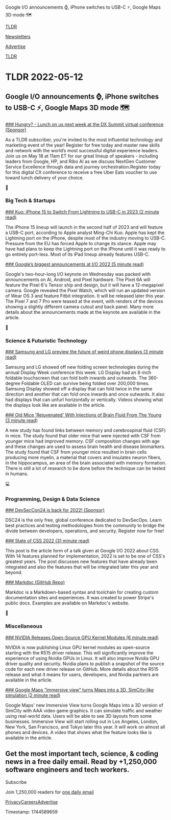 Google I/O announcements ⌚, iPhone switches to USB-C ⚡, Google Maps 3D mode 🗺️

[TLDR](/)

[Newsletters](/newsletters)

[Advertise](https://advertise.tldr.tech/)

[TLDR](/)

# TLDR 2022-05-12

## Google I/O announcements ⌚, iPhone switches to USB-C ⚡, Google Maps 3D mode 🗺️

### 

[### Hungry? - Lunch on us next week at the DX Summit virtual conference (Sponsor)](https://hub.dxsummit.com/2022-q2/begin?ref=tldr-evt&utm_campaign=dxs-act&utm_medium=web&utm_source=tldr.tech&utm_content=tldr-vu-051222)

As a TLDR subscriber, you're invited to the most influential technology and marketing event of the year! Register for free today and master new skills and network with the world’s most successful digital experience leaders. Join us on May 18 at 11am ET for our great lineup of speakers - including leaders from Google, HP, and Ribo AI as we discuss NextGen Customer Service Excellence through data and journey orchestration.Register today for this digital CX conference to receive a free Uber Eats voucher to use toward lunch delivery of your choice.

📱

### Big Tech & Startups

[### Kuo: iPhone 15 to Switch From Lightning to USB-C in 2023 (2 minute read)](https://www.macrumors.com/2022/05/11/iphone-15-ditch-lightning-for-usb-c/?scrolla=5eb6d68b7fedc32c19ef33b4?utm_source=tldrnewsletter)

The iPhone 15 lineup will launch in the second half of 2023 and will feature a USB-C port, according to Apple analyst Ming-Chi Kuo. Apple has kept the Lightning port on the iPhone, despite most of the industry moving to USB-C. Pressure from the EU has forced Apple to change its stance. Apple may have had plans to keep the Lightning port on the iPhone until it was ready to go entirely port-less. Most of its iPad lineup already features USB-C.

[### Google’s biggest announcements at I/O 2022 (5 minute read)](https://www.theverge.com/2022/5/11/23066583/google-io-2022-biggest-announcements-pixel-watch-6a-buds-tablet?utm_source=tldrnewsletter)

Google's two-hour-long I/O keynote on Wednesday was packed with announcements on AI, Android, and Pixel hardware. The Pixel 6A will feature the Pixel 6's Tensor ship and design, but it will have a 12-megapixel camera. Google revealed the Pixel Watch, which will run an updated version of Wear OS 3 and feature Fitbit integration. It will be released later this year. The Pixel 7 and 7 Pro were teased at the event, with renders of the devices showing a slightly different camera cutout and back panel. Many more details about the announcements made at the keynote are available in the article.

🚀

### Science & Futuristic Technology

[### Samsung and LG preview the future of weird phone displays (3 minute read)](https://www.theverge.com/2022/5/11/23066618/lg-samsung-display-foldable-smartphones-360-degree-hinge-dual-fold?utm_source=tldrnewsletter)

Samsung and LG showed off new folding screen technologies during the annual Display Week conference this week. LG Display had an 8-inch foldable touchscreen that can fold both inwards and outwards. The 360-degree Foldable OLED can survive being folded over 200,000 times. Samsung Display showed off a display that can fold twice in the same direction and another that can fold once inwards and once outwards. It also had displays that can unfurl horizontally or vertically. Videos showing what the displays look like are available in the article.

[### Old Mice 'Rejuvenated' With Injections of Brain Fluid From The Young (3 minute read)](https://www.sciencealert.com/scientists-rejuvenate-the-memories-of-elderly-mice-by-injecting-them-with-young-mouse-cerebrospinal-fluid?utm_source=tldrnewsletter)

A new study has found links between memory and cerebrospinal fluid (CSF) in mice. The study found that older mice that were injected with CSF from younger mice had improved memory. CSF composition changes with age and these changes are used to assess brain health and disease biomarkers. The study found that CSF from younger mice resulted in brain cells producing more myelin, a material that covers and insulates neuron fibers, in the hippocampus, an area of the brain associated with memory formation. There is still a lot of research to be done before the technique can be tested in humans.

💻

### Programming, Design & Data Science

[### DevSecCon24 is back for 2022! (Sponsor)](https://www.devseccon.com/events/devseccon24?utm_campaign=event-dsc24-2022&utm_medium=paid-email&utm_source=tldr&utm_content=devseccon24)

DSC24 is the only free, global conference dedicated to DevSecOps. Learn best practices and testing methodologies from the community to bridge the divide between developers, operations, and security. Register now for free!

[### State of CSS 2022 (31 minute read)](https://web.dev/state-of-css-2022/?utm_source=tldrnewsletter)

This post is the article form of a talk given at Google I/O 2022 about CSS. With 14 features planned for implementation, 2022 is set to be one of CSS's greatest years. The post discusses new features that have already been integrated and also the features that will be integrated later this year and beyond.

[### Markdoc (GitHub Repo)](https://github.com/markdoc/markdoc?utm_source=tldrnewsletter)

Markdoc is a Markdown-based syntax and toolchain for creating custom documentation sites and experiences. It was created to power Stripe's public docs. Examples are available on Markdoc's website.

🎁

### Miscellaneous

[### NVIDIA Releases Open-Source GPU Kernel Modules (6 minute read)](https://developer.nvidia.com/blog/nvidia-releases-open-source-gpu-kernel-modules/?utm_source=tldrnewsletter)

NVIDIA is now publishing Linux GPU kernel modules as open-source starting with the R515 driver release. This will significantly improve the experience of using Nvidia GPUs in Linux. It will also improve Nvidia GPU driver quality and security. Nvidia plans to publish a snapshot of the source code for each new driver release on GitHub. More details about the R515 release and what it means for users, developers, and Nvidia partners are available in the article.

[### Google Maps “immersive view” turns Maps into a 3D, SimCity-like simulation (2 minute read)](https://arstechnica.com/gadgets/2022/05/google-maps-immersive-view-turns-maps-into-a-3d-simcity-like-simulation/?utm_source=tldrnewsletter)

Google Maps' new Immersive View turns Google Maps into a 3D version of SimCity with AAA video game graphics. It can simulate traffic and weather using real-world data. Users will be able to see 3D layouts from some businesses. Immersive View will start rolling out in Los Angeles, London, New York, San Francisco, and Tokyo later this year. It will work on almost all phones and devices. A video that shows what the feature looks like is available in the article.

## Get the most important tech, science, & coding news in a free daily email. Read by +1,250,000 software engineers and tech workers.

Subscribe

Join 1,250,000 readers for [one daily email](/api/latest/tech)

[Privacy](/privacy)[Careers](https://jobs.ashbyhq.com/tldr.tech)[Advertise](/tech/advertise)

Timestamp: 1744589659